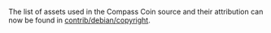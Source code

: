 The list of assets used in the Compass Coin source and their attribution can now be found in [contrib/debian/copyright](../contrib/debian/copyright).
